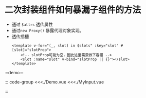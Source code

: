 # 二次封装组件如何暴漏子组件的方法

- 通过 `$attrs` 透传属性
- 通过`new Proxy()` 暴露代理对象实现。
- 透传插槽
  ```vue
  <template v-for="(_, slot) in $slots" :key="slot" #[slot]="slotProp">
      <!-- slotProp可能为空，因此这里需要做下容错 -->
      <slot :name="slot" v-bind="slotProp || {}"></slot>
  </template>
  ```

:::demo:::

::: code-group
<<<./Demo.vue
<<<./MyInput.vue

:::